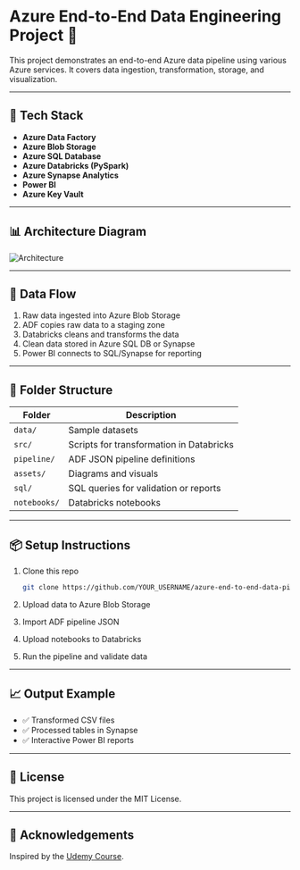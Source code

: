 # Azure End-to-End Data Engineering Project 🚀

This project demonstrates an end-to-end Azure data pipeline using various Azure services. It covers data ingestion, transformation, storage, and visualization.

---

## 🧠 Tech Stack

- **Azure Data Factory**
- **Azure Blob Storage**
- **Azure SQL Database**
- **Azure Databricks (PySpark)**
- **Azure Synapse Analytics**
- **Power BI**
- **Azure Key Vault**

---

## 📊 Architecture Diagram

![Architecture](assets/architecture.png)

---

## 🔄 Data Flow

1. Raw data ingested into Azure Blob Storage
2. ADF copies raw data to a staging zone
3. Databricks cleans and transforms the data
4. Clean data stored in Azure SQL DB or Synapse
5. Power BI connects to SQL/Synapse for reporting

---

## 📁 Folder Structure

| Folder       | Description                             |
|--------------|-----------------------------------------|
| `data/`      | Sample datasets                         |
| `src/`       | Scripts for transformation in Databricks|
| `pipeline/`  | ADF JSON pipeline definitions           |
| `assets/`    | Diagrams and visuals                    |
| `sql/`       | SQL queries for validation or reports   |
| `notebooks/` | Databricks notebooks                    |

---

## 📦 Setup Instructions

1. Clone this repo  
   ```bash
   git clone https://github.com/YOUR_USERNAME/azure-end-to-end-data-pipeline.git
   ```

2. Upload data to Azure Blob Storage

3. Import ADF pipeline JSON

4. Upload notebooks to Databricks

5. Run the pipeline and validate data

---

## 📈 Output Example

- ✅ Transformed CSV files
- ✅ Processed tables in Synapse
- ✅ Interactive Power BI reports

---

## 📝 License

This project is licensed under the MIT License.

---

## 🙌 Acknowledgements

Inspired by the [Udemy Course](https://www.udemy.com/course/end-to-end-azure-data-engineering-real-time-project/).
